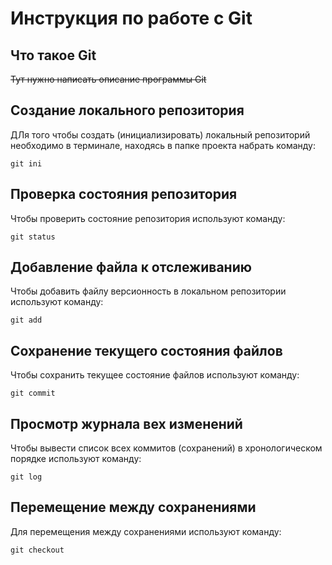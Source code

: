 # **Инструкция по работе с Git**

## Что такое Git

~~Тут нужно написать описание программы Git~~

## Создание локального репозитория

ДЛя того чтобы создать (инициализировать) локальный репозиторий необходимо в терминале, находясь в папке проекта набрать команду:

    git ini

  ## Проверка состояния репозитория

  Чтобы проверить состояние репозитория используют команду:

    git status

 ## Добавление файла к отслеживанию

  Чтобы добавить файлу версионность в локальном репозитории используют команду:

    git add

## Сохранение текущего состояния файлов

Чтобы сохранить текущее состояние файлов используют команду:

    git commit
    
## Просмотр журнала вех изменений

Чтобы вывести список всех коммитов (сохранений) в хронологическом порядке используют команду:

    git log
    
## Перемещение между сохранениями

Для перемещения между сохранениями используют команду:

    git checkout
    